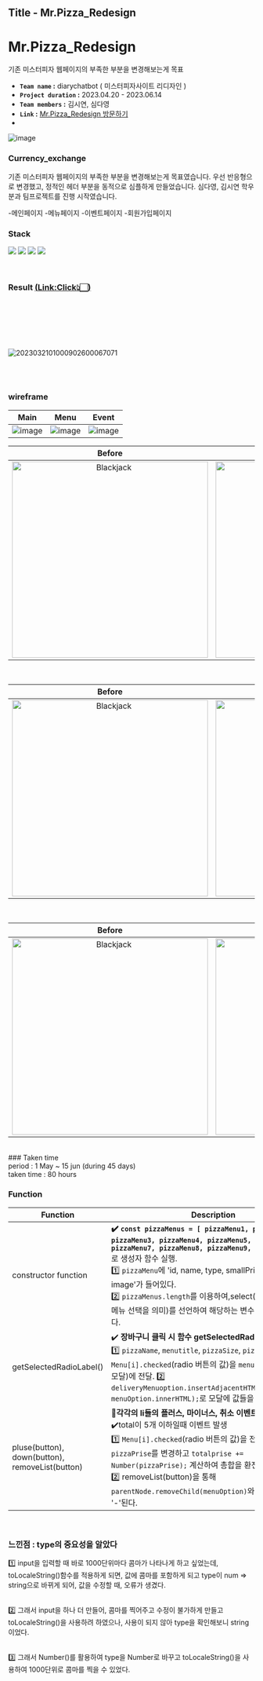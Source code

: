 ## Title - Mr.Pizza_Redesign

# Mr.Pizza_Redesign
기존 미스터피자 웹페이지의 부족한 부분을 변경해보는게 목표<br />
- **`Team name` :** diarychatbot ( 미스터피자사이트 리디자인 )
- **`Project duration` :** 2023.04.20 - 2023.06.14
- **`Team members` :** 김시연, 심다영
- **`Link` :** [Mr.Pizza_Redesign 방문하기](https://rlatldus.github.io/Mr.Pizza_Redesign/menu.html)
- 
![image](https://github.com/rlatldus/Mr.Pizza_Redesign/assets/122216298/ce816473-9e40-4010-8176-aab7ed1dc6dc)


### Currency_exchange

기존 미스터피자 웹페이지의 부족한 부분을 변경해보는게 목표였습니다. 우선 반응형으로 변경했고, 정적인 헤더 부분을 동적으로 심플하게 만들었습니다. 심다영, 김시연 학우분과 팀프로젝트를 진행 시작였습니다.

-메인페이지
-메뉴페이지
-이벤트페이지
-회원가입페이지
 
<!-- Stack(기술) -->

### Stack

<p>
<!-- Code logo -->
<img src="https://img.shields.io/badge/HTML-E34F26?style=flat-square&logo=HTML5&logoColor=white"/>
<img src="https://img.shields.io/badge/CSS-1572B6?style=flat-square&logo=CSS3&logoColor=white"/>
<img src="https://img.shields.io/badge/SCSS-1572B6?style=flat-square&logo=SCSS&logoColor=white"/>
<img src="https://img.shields.io/badge/Javascript-F7DF1E?style=flat-square&logo=JavaScript&logoColor=black"/>
</p>

<br>

### Result <a href="https://rlatldus.github.io/Mr.Pizza_Redesign/menu.html">(<u>Link:Click</u>👆🏻)</a>

<br>
<br>
<br>
<br>
<br>

![2023032101000902600067071](https://github.com/rlatldus/Mr.Pizza_Redesign/assets/122216298/97c76706-1731-464c-b6ba-a572fa74a9e4)

<br>
<br>




### wireframe

  Main   |  Menu  |  Event 
 :----: | :---: |:---: 
![image](https://github.com/rlatldus/Mr.Pizza_Redesign/assets/122216298/69dcfb78-4ef9-4121-9653-e161552d1ae2) | ![image](https://github.com/rlatldus/Mr.Pizza_Redesign/assets/122216298/ff445884-b06c-46ac-a68e-b599e605373f) | ![image](https://github.com/rlatldus/Mr.Pizza_Redesign/assets/122216298/0abb9fb1-4c8a-4a00-8ad6-a86432f3045f)




| Before  | Result |
| :----: | :----: |
|<div><img src="https://github.com/rlatldus/Mr.Pizza_Redesign/assets/122216298/64f0e35a-da7d-48c3-ae5b-a6c4fb9a52ef" style="width: 400px;" alt="Blackjack"></div> |<div><img src="https://github.com/rlatldus/Mr.Pizza_Redesign/assets/122216298/49d8fcbe-3ed2-4073-9260-07d3c3aceb0b" style="width: 400px;" alt="Blackjack"></div>|

<br>

| Before  | Result |
| :----: | :----: |
|<div><img src="https://github.com/rlatldus/Mr.Pizza_Redesign/assets/122216298/f1745760-3330-4157-ab91-2fd13706af5d" style="width: 400px;" alt="Blackjack"></div>|<div><img src="https://github.com/rlatldus/Mr.Pizza_Redesign/assets/122216298/df8bcc92-f1ba-4bfe-8b88-201490d4ed87" style="width: 400px;" alt="Blackjack"></div>|

<br>

| Before  | Result |
| :----: | :----: |
|<div><img src="https://github.com/rlatldus/Mr.Pizza_Redesign/assets/122216298/6e38899c-3534-4b1c-98cd-dc6d1c23253a" style="width: 400px;" alt="Blackjack"></div> |<div><img src="https://github.com/rlatldus/Mr.Pizza_Redesign/assets/122216298/29e3623a-c314-4f2a-803d-fc66390fe56e" style="width: 400px;" alt="Blackjack"></div>|

<br>

<!-- 기간 --!>

### Taken time

<br>period</b> : 1 May ~ 15 jun (during 45 days)
<br>taken time</b> : 80 hours

<br>
<!-- 아키텍쳐 -->

### Function <br>

 Function  | Description   
 --------- | ------ 
| constructor function | <b>✔️ `const pizzaMenus = [ pizzaMenu1, pizzaMenu2, pizzaMenu3, pizzaMenu4, pizzaMenu5, pizzaMenu6, pizzaMenu7, pizzaMenu8, pizzaMenu9, pizzaMenu10];`</b> 로 생성자 함수 실행. <br> 1️⃣ `pizzaMenu`에 'id, name, type, smallPrice, largePrice, image'가 들어있다. <br> 2️⃣ `pizzaMenus.length`를 이용하여,select(10가지의 메뉴의 메뉴 선택을 의미)를 선언하여 해당하는 변수(select)에 할당한다.<br> |
| getSelectedRadioLabel() | ✔️<b> 장바구니 클릭 시 함수 getSelectedRadioLabel를 실행.</b> <br> 1️⃣ `pizzaName`, `menutitle`, `pizzaSize`, `pizzaPrise`, `Menu[i].checked`(radio 버튼의 값)을 `menuOption`(장바구니 모달)에 전달. 2️⃣ ` deliveryMenuoption.insertAdjacentHTML("afterbegin", menuOption.innerHTML);`로 모달에 값들을 뛰워준다. |
| pluse(button),  down(button), removeList(button)  | 🌟<b>각각의 li들의 플러스, 마이너스, 취소 이벤트</b> <br>✔️total이 5개 이하일때 이벤트 발생 <br>1️⃣ `Menu[i].checked`(radio 버튼의 값)을 전달 받아 `pizzaPrise`를 변경하고 `totalprise += Number(pizzaPrise);` 계산하여 총합을 환전한다.<br> 2️⃣ removeList(button)을 통해 `parentNode.removeChild(menuOption)`와 더불어 총합에서 '-'된다. <br>                                                                      |

<br>

### 느낀점 : type의 중요성을 알았다

1️⃣ input을 입력할 때 바로 1000단위마다 콤마가 나타나게 하고 싶었는데, toLocaleString()함수를 적용하게 되면, 값에 콤마를 포함하게 되고 type이 num => string으로 바뀌게 되어, 값을 수정할 때, 오류가 생겼다.

<br>2️⃣ 그래서 input을 하나 더 만들어, 콤마를 찍어주고 수정이 불가하게 만들고 toLocaleString()을 사용하려 하였으나, 사용이 되지 않아 type을 확인해보니 string이었다.

<br>3️⃣ 그래서 Number()를 활용하여 type을 Number로 바꾸고 toLocaleString()을 사용하여 1000단위로 콤마를 찍을 수 있었다.



